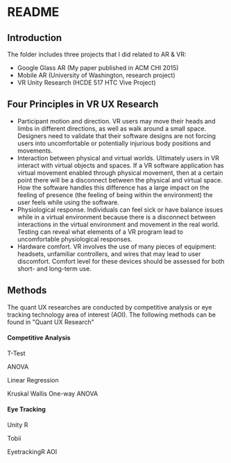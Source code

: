 # README

## Introduction 

The folder includes three projects that I did related to AR & VR:

- Google Glass AR (My paper published in ACM CHI 2015)
- Mobile AR (University of Washington, research project)
- VR Unity Research (HCDE 517 HTC Vive Project)




## Four Principles in VR UX Research

- Participant motion and direction. VR users may move their heads and limbs in different directions, as well as walk around a small space. Designers need to validate that their software designs are not forcing users into uncomfortable or potentially injurious body positions and movements.
- Interaction between physical and virtual worlds. Ultimately users in VR interact with virtual objects and spaces. If a VR software application has virtual movement enabled through physical movement, then at a certain point there will be a disconnect between the physical and virtual space. How the software handles this difference has a large impact on the feeling of presence (the feeling of being within the environment) the user feels while using the software.
- Physiological response. Individuals can feel sick or have balance issues while in a virtual environment because there is a disconnect between interactions in the virtual environment and movement in the real world. Testing can reveal what elements of a VR program lead to uncomfortable physiological responses.
- Hardware comfort. VR involves the use of many pieces of equipment: headsets, unfamiliar controllers, and wires that may lead to user discomfort. Comfort level for these devices should be assessed for both short- and long-term use.



## Methods

The quant UX researches are conducted by competitive analysis or eye tracking technology area of interest (AOI). The following methods can be found in "Quant UX Research"

#### Competitive Analysis

T-Test

ANOVA

Linear Regression

Kruskal Wallis One-way ANOVA

#### Eye Tracking

Unity R

Tobii

EyetrackingR AOI
